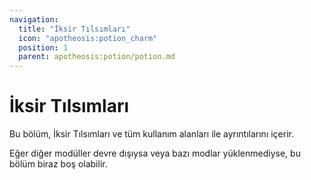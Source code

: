 ```yaml
---
navigation:
  title: "İksir Tılsımları"
  icon: "apotheosis:potion_charm"
  position: 1
  parent: apotheosis:potion/potion.md
---
```


# İksir Tılsımları

Bu bölüm, <Color id="blue">İksir Tılsımları</Color> ve tüm kullanım alanları ile ayrıntılarını içerir.

Eğer diğer modüller devre dışıysa veya bazı modlar yüklenmediyse, bu bölüm biraz boş olabilir.

<SubPages />